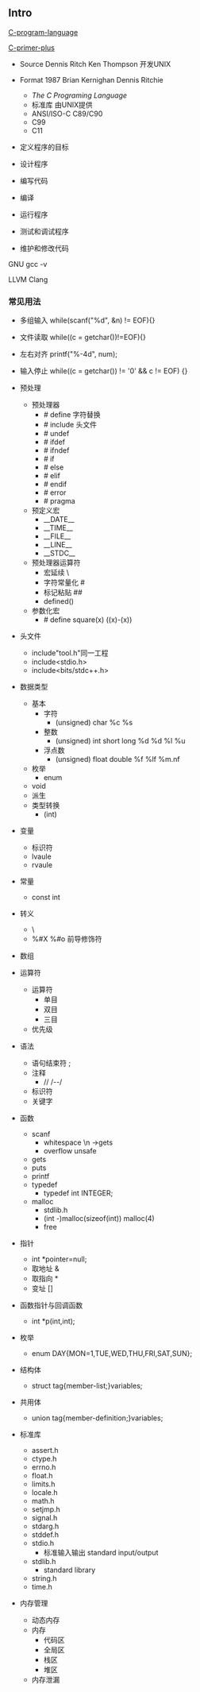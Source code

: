 ## Intro

[C-program-language](../../Bookset/编程/C程序设计语言（第2版）.pdf)

[C-primer-plus](../../Bookset/编程/C&#32;Primer&#32;Plus（第五版）.pdf)


- Source Dennis Ritch  Ken Thompson 开发UNIX
- Format 1987 Brian Kernighan Dennis Ritchie
    - *The C Programing Language*
    - 标准库 由UNIX提供
    - ANSI/ISO-C C89/C90
    - C99
    - C11

- 定义程序的目标
- 设计程序
- 编写代码
- 编译
- 运行程序
- 测试和调试程序
- 维护和修改代码

GNU gcc -v

LLVM Clang

### 常见用法
- 多组输入  while(scanf("%d", &n) != EOF){}
- 文件读取  while((c = getchar())!=EOF){}
- 左右对齐  printf("%-4d", num);
- 输入停止  while((c = getchar()) != '0' && c != EOF) {}


-   预处理
    -   预处理器
        -   \# define 字符替换
        -   \# include 头文件
        -   \# undef
        -   \# ifdef
        -   \# ifndef
        -   \# if
        -   \# else
        -   \# elif
        -   \# endif
        -   \# error
        -   \# pragma
    -   预定义宏
        -   \_\_DATE\_\_
        -   \_\_TIME\_\_
        -   \_\_FILE\_\_
        -   \_\_LINE\_\_
        -   \_\_STDC\_\_
    -   预处理器运算符
        -   宏延续 \\
        -   字符常量化 #
        -   标记粘贴 ##
        -   defined()
    -   参数化宏
        -   \# define square(x) ((x)\-(x))
-   头文件
    -   include"tool.h"同一工程
    -   include<stdio.h>
    -   include<bits/stdc++.h>
-   数据类型
    -   基本
        -   字符
            -   (unsigned) char %c %s
        -   整数
            - (unsigned) int short long %d %d %l %u
        -   浮点数
            - (unsigned) float double %f %lf %m.nf
    -   枚举
        -   enum
    -   void
    -   派生
    -   类型转换
        -   (int)
-   变量
    -   标识符
    -   lvaule
    -   rvaule
-   常量
    -   const int
-   转义
    -   \
    -   %#X %#o 前导修饰符
-   数组
    
-   运算符
    -   运算符
        -   单目
        -   双目
        -   三目
    -   优先级
-   语法
    -   语句结束符 ;
    -   注释 
        -   // /--/ 
    -   标识符
    -   关键字
-   函数
    -   scanf
        -  whitespace \n ->gets
        -  overflow unsafe
     -  gets
     -  puts
     -  printf
     -  typedef 
        -  typedef int INTEGER;
     -  malloc
        -  stdlib.h
        -  (int -)malloc(sizeof(int)) malloc(4)
        -  free
-   指针
    -   int *pointer=null;
    -   取地址 & 
    -   取指向 *
    -   变址 [] 
-   函数指针与回调函数
      -   int *p(int,int);
-   枚举
    -   enum DAY{MON=1,TUE,WED,THU,FRI,SAT,SUN};
-   结构体
    -   struct tag{member-list;}variables;
-   共用体
    -   union tag{member-definition;}variables;
-   标准库
    -   assert.h
    -   ctype.h
    -   errno.h
    -   float.h
    -   limits.h
    -   locale.h
    -   math.h
    -   setjmp.h
    -   signal.h
    -   stdarg.h
    -   stddef.h
    -   stdio.h
        -   标准输入输出 standard input/output
    -   stdlib.h
        -   standard library
    -   string.h
    -   time.h
-   内存管理
    -   动态内存
    -   内存
        -   代码区
        -   全局区
        -   栈区
        -   堆区
    -   内存泄漏

